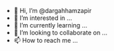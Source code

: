 - 👋 Hi, I’m @dargahhamzapir
- 👀 I’m interested in ...
- 🌱 I’m currently learning ...
- 💞️ I’m looking to collaborate on ...
- 📫 How to reach me ...

<!---
dargahhamzapir/dargahhamzapir is a ✨ special ✨ repository because its `README.md` (this file) appears on your GitHub profile.
You can click the Preview link to take a look at your changes.
--->
